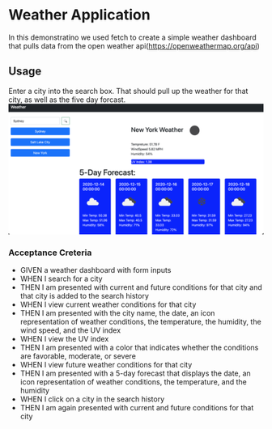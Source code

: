 # Weather Application
In this demonstratino we used fetch to create a simple weather dashboard that pulls data from the open weather api(https://openweathermap.org/api)

## Usage
Enter a city into the search box. That should pull up the weather for that city, as well as the five day forcast. 
![Image of application](https://github.com/mhowe21/weather-application/blob/master/readmeImg.png)

### Acceptance Creteria
- GIVEN a weather dashboard with form inputs
- WHEN I search for a city
- THEN I am presented with current and future conditions for that city and that city is added to the search history
- WHEN I view current weather conditions for that city
- THEN I am presented with the city name, the date, an icon representation of weather conditions, the temperature, the humidity, the wind speed, and the UV index
- WHEN I view the UV index
- THEN I am presented with a color that indicates whether the conditions are favorable, moderate, or severe
- WHEN I view future weather conditions for that city
- THEN I am presented with a 5-day forecast that displays the date, an icon representation of weather conditions, the temperature, and the humidity
- WHEN I click on a city in the search history
- THEN I am again presented with current and future conditions for that city
